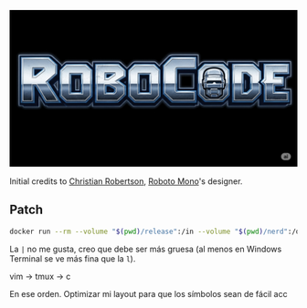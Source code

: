 ![RoboCode](.repo/robocode.png)

Initial credits to [Christian Robertson](https://fonts.google.com/?query=Christian%20Robertson), [Roboto Mono](https://fonts.google.com/specimen/Roboto+Mono)'s designer.

## Patch

``` bash
docker run --rm --volume "$(pwd)/release":/in --volume "$(pwd)/nerd":/out --env "PN=1" nerdfonts/patcher --complete
```

La `|` no me gusta, creo que debe ser más gruesa (al menos en Windows Terminal se ve más fina que la `l`).

vim → tmux → c

En ese orden. Optimizar mi layout para que los símbolos
sean de fácil acc
